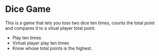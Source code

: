 
# Dice Game

This is a game that lets you toss two dice ten times, counts the total point and compares it to a vitual player total point. 

- Play ten times
- Virtual player play ten times
- Know whose total points is the highest.

